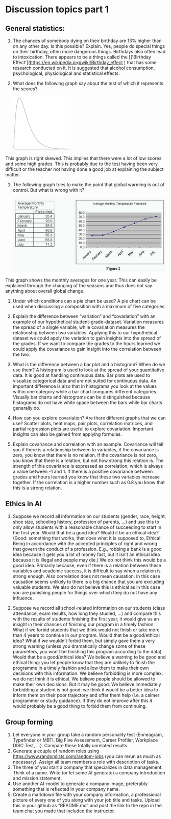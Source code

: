 # Discussion topics part 1

## General statistics:
1. The chances of somebody dying on their birthday are 13% higher than on any other day. Is this possible? Explain.
Yes, people do special things on their birthday, often more dangerous things. Birthdays also often lead to intoxication. There appears to be a things called the []'Birthday Effect'](https://en.wikipedia.org/wiki/Birthday_effect ) that has some research conducted on it. It is suggested that alcohol consumption, psychological, physiological and statistical effects.
1. What does the following graph say about the test of which it represents the scores?

    ![](files/2023-04-11-18-33-40.png)

This graph is right skewed. This implies that there were a lot of low scores and some high grades. This is probably due to the test having been very difficult or the teacher not having done a good job at explaining the subject matter.

1. The following graph tries to make the point that global warming is out of control. But what is wrong with it?

    ![](files/2023-04-11-18-33-17.png)

This graph shows the monthly averages for one year. This can easily be explained through the changing of the seasons and thus does not say anything about overall global change.

1. Under which conditions can a pie chart be used?
A pie chart can be used when discussing a composition with a maximum of five categories.

1. Explain the difference between “variation” and “covariation” with an example of our hypothetical student-grade-dataset.
Variation measures the spread of a single variable, while covariation measures the relationship between two variables. Applying this to our hypothetical dataset we could apply the variation to gain insights into the spread of the grades. If we want to compare the grades to the hours learned we could apply the covariance to gain insight into the correlation between the two.

1. What is the difference between a bar plot and a histogram? When do we use them?
A histogram is used to look at the spread of your quantitative data. It is good at handling continuous data. Bar plots are used to visualize categorical data and are not suited for continuous data. An important difference is also that in histograms you look at the values within one category while a bar chart compares different categories. Visually bar charts and histograms can be distinguished because histograms do not have white space between the bars while bar charts generally do.

1. How can you explore covariation? Are there different graphs that we can use?
Scatter plots, heat maps, pair plots, correlation matrices, and partial regression plots are useful to explore covariation. Important insights can also be gained from applying formulas. 

1. Explain covariance and correlation with an example.
Covariance will tell you if there is a relationship between to variables, if the covariance is zero, you know that there is no relation. If the covariance is not zero, you know that there is a relation, but not how strong this relation is. The strength of this covariance is expressed as correlation, which is always a value between -1 and 1. If there is a positive covariance between grades and hours learned you know that these two variables increase together. If the correlation is a higher number such as 0.8 you know that this is a strong relation.

## Ethics in AI

1. Suppose we record all information on our students (gender, race, height, shoe size, schooling history, profession of parents, …) and use this to only allow students with a reasonable chance of succeeding to start in the first year. Would that be a good idea? Would it be an ethical idea?
(Good: something that works, that does what it is supposed to, Ethical: Being in accordance with the accepted principles of right and wrong that govern the conduct of a profession. E.g., robbing a bank is a good idea because it gets you a lot of money fast, but it isn’t an ethical idea because it is illegal and people may die.)
We do not think this would be a good idea. Primarily because, even if there is a relation between these variables and academic success, it is difficult to say when a relation is strong enough. Also correlation does not mean causation. In this case causation seems unlikely to there is a big chance that you are excluding valuable students. We also do not believe this is ethical as in this case you are punishing people for things over which they do not have any influence.

1. Suppose we record all school-related information on our students (class attendance, exam results, how long they studied, …) and compare this with the results of students finishing the first year, it would give us an insight in their chances of finishing our program in a timely fashion.
What if we forbid students that we think would not finish or take more than 4 years to continue in our program. Would that be a good/ethical idea?
What if we wouldn’t forbid them, but simply gave them a very strong warning (unless you dramatically change some of these parameters, you won’t be finishing this program according to the data). Would that be a good/ethical idea?
We believe a warning to be good and ethical thing: you let people know that they are unlikely to finish the programme in a timely fashion and allow them to make their own decisions with this information. We believe forbidding is more complex: we do not think it is ethical. We believe people should be allowed to make their own decisions. But it may be good. We believe immediately forbidding a student is not good: we think it would be a better idea to inform them on their poor trajectory and offer them help (i.e. a calmer programmer or study guidance). If they do not improve after this it would probably be a good thing to forbid them from continuing. 

## Group forming

1. Let everyone in your group take a random personality test (Enneagram, Typefinder or MBTI, Big Five Assessment, Career Profiler, Workplace DISC Test, …). Compare these totally unrelated results.
1. Generate a couple of random roles using https://www.randomlists.com/random-jobs (you can rerun as much as necessary). Assign all team members a role with description of tasks.
1. The three of you start a company that specializes in data management. Think of a name. Write (or let some AI generate) a company introduction and mission statement.
1. Use another AI-model to generate a company image, preferably something that is reflected in your company name.
1. Create a markdown file with your company information, a professional picture of every one of you along with your job title and tasks. Upload this in your github as “README.md” and post the link to the repo in the team chat you made that included the instructor.

